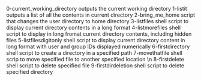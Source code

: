 0-current_working_directory outputs the current working directory
1-listit outputs a list of all the contents in current directory
2-bring_me_home script that changes the user directory to home directory
3-listfiles shell script to display current directory contents in a long format
4-listmorefiles shell script to display in long fromat current directory contents, including hidden files
5-listfilesdigitonly shell script to display current directory content in long format with user and group IDs displayed numerically
6-firstdirectory shell script to create a directory in a specified path
7-movethatfile shell scrip to move specified file to another specified location \n
8-firstdelete shell script to delete specified file
9-firstdirdeletion shell script to delete specified directory
